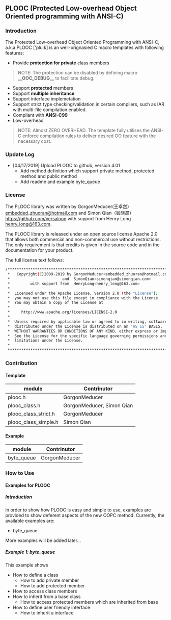 ## PLOOC (Protected Low-overhead Object Oriented programming with ANSI-C)
### Introduction
The Protected Low-overhead Object Oriented Programming with ANSI-C, a.k.a PLOOC ['plu:k] is an well-orignasied C macro templates with following features:

* Provide __protection for private__ class members

> NOTE: The protection can be disabled by defining macro __\_\_OOC_DEBUG\_\___ to facilitate debug.

* Support __protected__ members
* Support __multiple inheritance__ 
* Support interface implemetation
* Support strict type checking/validation in certain compilers, such as IAR with multi-file compilation enabled.
* Compliant with __ANSI-C99__ 
* Low-overhead
> NOTE: Almost ZERO OVERHEAD. The template fully utilises the ANSI-C enforce compilation rules to deliver desired OO feature with the necessary cost.

### Update Log
- \[04/17/2019\] Upload PLOOC to github, version 4.01
    - Add method definition which support private method, protected method and public method
    - Add readme and example byte_queue


### License
The PLOOC library was written by GorgonMeducer(王卓然）<embedded_zhuoran@hotmail.com> and Simon Qian（钱晓晨）<https://github.com/versaloon> with support from Henry Long <henry_long@163.com>.

The PLOOC library is released under an open source license Apache 2.0 that allows both commercial and non-commercial use without restrictions. The only requirement is that credits is given in the source code and in the documentation for your product.

The full license text follows:
```sh
/*****************************************************************************
 *   Copyright(C)2009-2019 by GorgonMeducer<embedded_zhuoran@hotmail.com>    *
 *                       and  SimonQian<simonqian@simonqian.com>             *
 *         with support from  HenryLong<henry_long@163.com>                  *
 *                                                                           *
 *  Licensed under the Apache License, Version 2.0 (the "License");          *
 *  you may not use this file except in compliance with the License.         *
 *  You may obtain a copy of the License at                                  *
 *                                                                           *
 *     http://www.apache.org/licenses/LICENSE-2.0                            *
 *                                                                           *
 *  Unless required by applicable law or agreed to in writing, software      *
 *  distributed under the License is distributed on an "AS IS" BASIS,        *
 *  WITHOUT WARRANTIES OR CONDITIONS OF ANY KIND, either express or implied. *
 *  See the License for the specific language governing permissions and      *
 *  limitations under the License.                                           *
 *                                                                           *
 ****************************************************************************/
 ```

### Contribution

#### Template
| module | Contrinutor |
| ------ | ------ |
| plooc.h | GorgonMeducer ||
| plooc_class.h | GorgonMeducer, Simon Qian | 
| plooc_class_strict.h | GorgonMeducer |
| plooc_class_simple.h | Simon Qian |


#### Example
| module | Contrinutor |
| ------ | ------ |
| byte_queue | GorgonMeducer |

### How to Use
#### Examples for PLOOC
##### Introduction
In order to show how PLOOC is easy and simple to use, examples are provided to show deferent aspects of the new OOPC method. Currently, the available examples are:

* byte_queue
 
More examples will be added later...

##### Example 1: byte_queue
This example shows
- How to define a class
    - How to add private member
    - How to add protected member
- How to access class members
- How to inherit from a base class
    - How to access protected members which are inherited from base
- How to define user friendly interface
    - How to inherit a interface
